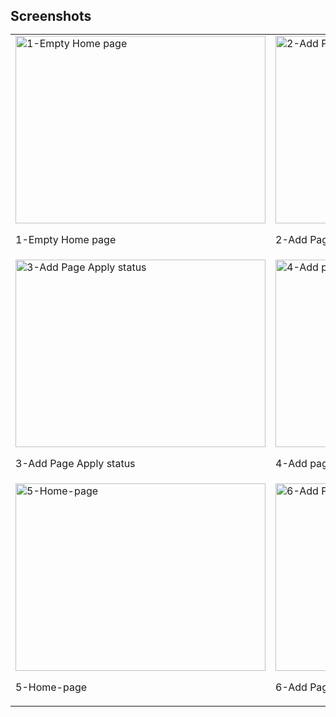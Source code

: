
## Screenshots<table style="width:100%">
  <tr>
    <td>
      <img src="https://github.com/6aleb3ilem/simple_todo_app/assets/121716974/d0e9e87f-a1dd-45d1-9f1f-06c2217a1d84" width="400" height="300" alt="1-Empty Home page">
      <p>1-Empty Home page</p>
    </td>
    <td>
      <img src="https://github.com/6aleb3ilem/simple_todo_app/assets/121716974/b08e34df-d654-41ec-8165-3aea1b467a5a" width="400" height="300" alt="2-Add Page">
      <p>2-Add Page</p>
    </td>
  </tr>
  <tr>
    <td>
      <img src="https://github.com/6aleb3ilem/simple_todo_app/assets/121716974/0e05f2bd-da31-4205-b6f4-acd4c9e8f94f" width="400" height="300" alt="3-Add Page Apply status">
      <p>3-Add Page Apply status</p>
    </td>
    <td>
      <img src="https://github.com/6aleb3ilem/simple_todo_app/assets/121716974/8e9642b9-8561-4bfe-99ff-6a4dabac7c1e" width="400" height="300" alt="4-Add page status applied">
      <p>4-Add page status applied</p>
    </td>
  </tr>
  <tr>
    <td>
      <img src="https://github.com/6aleb3ilem/simple_todo_app/assets/121716974/7a900c8f-bc05-468c-8f55-97ab49daa6b8" width="400" height="300" alt="5-Home-page">
      <p>5-Home-page</p>
    </td>
    <td>
      <img src="https://github.com/6aleb3ilem/simple_todo_app/assets/121716974/93117ed3-bf24-4f95-b785-4477a9e417c4" width="400" height="300" alt="6-Add Page Task4">
      <p>6-Add Page Task4</p>
    </td>
  </tr>
</table>

